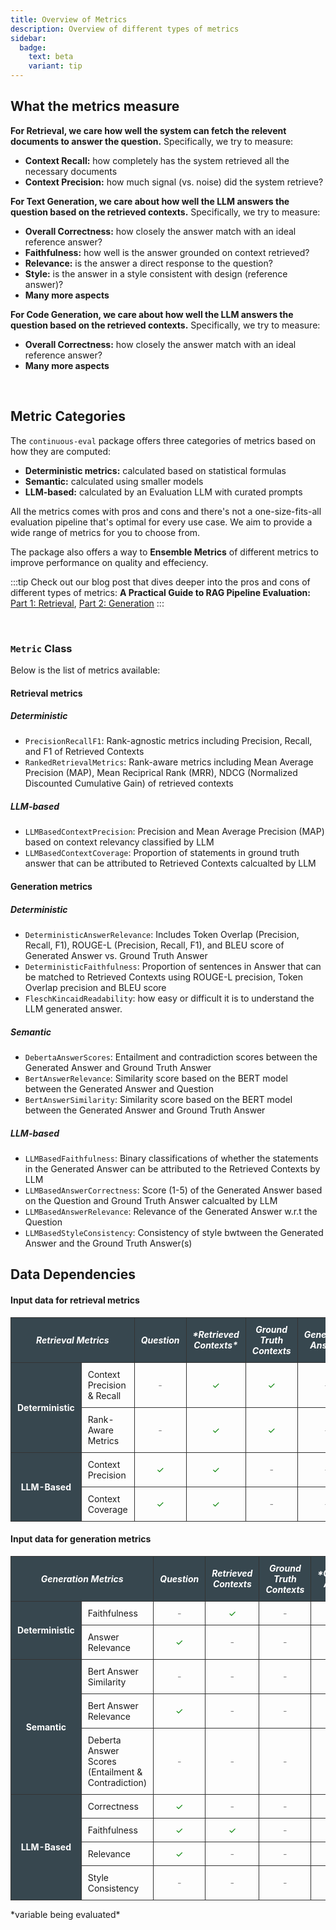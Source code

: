 ```yaml
---
title: Overview of Metrics
description: Overview of different types of metrics
sidebar:
  badge:
    text: beta
    variant: tip
---
```


## What the metrics measure

**For Retrieval, we care how well the system can fetch the relevent documents to answer the question.** Specifically, we try to measure:

- **Context Recall:** how completely has the system retrieved all the necessary documents
- **Context Precision:** how much signal (vs. noise) did the system retrieve?

**For Text Generation, we care about how well the LLM answers the question based on the retrieved contexts.** Specifically, we try to measure:

- **Overall Correctness:** how closely the answer match with an ideal reference answer?
- **Faithfulness:** how well is the answer grounded on context retrieved?
- **Relevance:** is the answer a direct response to the question?
- **Style:** is the answer in a style consistent with design (reference answer)?
- **Many more aspects**

**For Code Generation, we care about how well the LLM answers the question based on the retrieved contexts.** Specifically, we try to measure:

- **Overall Correctness:** how closely the answer match with an ideal reference answer?
- **Many more aspects**

<br>

## Metric Categories

The `continuous-eval` package offers three categories of metrics based on how they are computed:

- **Deterministic metrics:** calculated based on statistical formulas
- **Semantic:** calculated using smaller models
- **LLM-based:** calculated by an Evaluation LLM with curated prompts

All the metrics comes with pros and cons and there's not a one-size-fits-all evaluation pipeline that's optimal for every use case. We aim to provide a wide range of metrics for you to choose from.

The package also offers a way to **Ensemble Metrics** of different metrics to improve performance on quality and effeciency.

:::tip
Check out our blog post that dives deeper into the pros and cons of different types of metrics:
**A Practical Guide to RAG Pipeline Evaluation:** [Part 1: Retrieval](https://medium.com/relari/a-practical-guide-to-rag-pipeline-evaluation-part-1-27a472b09893), [Part 2: Generation](https://medium.com/relari/a-practical-guide-to-rag-evaluation-part-2-generation-c79b1bde0f5d)
:::

<br>

### `Metric` Class 

Below is the list of metrics available:
#### Retrieval metrics

##### Deterministic

- `PrecisionRecallF1`: Rank-agnostic metrics including Precision, Recall, and F1 of Retrieved Contexts
- `RankedRetrievalMetrics`: Rank-aware metrics including Mean Average Precision (MAP), Mean Reciprical Rank (MRR), NDCG (Normalized Discounted Cumulative Gain) of retrieved contexts

##### LLM-based

- `LLMBasedContextPrecision`: Precision and Mean Average Precision (MAP) based on context relevancy classified by LLM
- `LLMBasedContextCoverage`: Proportion of statements in ground truth answer that can be attributed to Retrieved Contexts calcualted by LLM

#### Generation metrics

##### Deterministic

- `DeterministicAnswerRelevance`: Includes Token Overlap (Precision, Recall, F1), ROUGE-L (Precision, Recall, F1), and BLEU score of Generated Answer vs. Ground Truth Answer
- `DeterministicFaithfulness`: Proportion of sentences in Answer that can be matched to Retrieved Contexts using ROUGE-L precision, Token Overlap precision and BLEU score
- `FleschKincaidReadability`: how easy or difficult it is to understand the LLM generated answer.

##### Semantic

- `DebertaAnswerScores`: Entailment and contradiction scores between the Generated Answer and Ground Truth Answer
- `BertAnswerRelevance`: Similarity score based on the BERT model between the Generated Answer and Question
- `BertAnswerSimilarity`: Similarity score based on the BERT model between the Generated Answer and Ground Truth Answer

##### LLM-based

- `LLMBasedFaithfulness`: Binary classifications of whether the statements in the Generated Answer can be attributed to the Retrieved Contexts by LLM
- `LLMBasedAnswerCorrectness`: Score (1-5) of the Generated Answer based on the Question and Ground Truth Answer calcualted by LLM
- `LLMBasedAnswerRelevance`: Relevance of the Generated Answer w.r.t the Question
- `LLMBasedStyleConsistency`: Consistency of style bwtween the Generated Answer and the Ground Truth Answer(s)

## Data Dependencies

<style>
  table {
    border-collapse: collapse;
    font-size: 14px;
    width: 100%; /* Optional: Adjust width as needed */
    table-layout: fixed; /* Optional: For equal column width */
  }

  th, td {
    padding: 10px;
    border: 1px solid #333; /* Darker border color */
  }

  th {
    background-color: #37474F; /* Soft dark blue-grey for headers */
    color: white; /* White text for contrast */
    font-weight: bold;
  }

  tr {
    background-color: transparent
  }

  .header-row {
    background-color: #007BFF; /* Deep blue for main headers */
    color: white;
    text-align: center;
  }

  .sub-header {
    background-color: #6c757d; /* Darker grey for sub-headers */
    color: white; /* White text for sub-headers */
    font-style: italic;
  }

  .check {
    text-align: center; /* Centering checkmark */
  }
  
  .check::before {
    content: '\2713'; /* Unicode for checkmark */
    color: green; /* Checkmark color */
  }

  .grey {
    text-align: center;
  }

  .grey::before {
    content: '-'; /* Unicode for checkmark */
    color: grey; /* Checkmark color */
  }

</style>

#### Input data for retrieval metrics

<table>

  <tr class="sub-header">
    <th colspan="2">Retrieval Metrics</th>
    <th>Question</th>
    <th>*Retrieved Contexts*</th>
    <th>Ground Truth Contexts</th>
    <th>Generated Answer</th>
    <th>Ground Truth Answers</th>
  </tr>
    <tr>
    <th rowspan="2">Deterministic</th>
    <td>Context Precision & Recall</td>
    <td class = "grey"></td>
    <td class = "check"></td>
    <td class = "check"></td>
    <td class = "grey"></td>
    <td class = "grey"></td>
  </tr>
  <tr>
    <td>Rank-Aware Metrics</td>
    <td class = "grey"></td>
    <td class = "check"></td>
    <td class = "check"></td>
    <td class = "grey"></td>
    <td class = "grey"></td>
  </tr>
  <tr>
    <th rowspan="2">LLM-Based</th>
    <td>Context Precision</td>
    <td class = "check"></td>
    <td class = "check"></td>
    <td class = "grey"></td>
    <td class = "grey"></td>
    <td class = "grey"></td>
  </tr>
  <tr>
    <td>Context Coverage</td>
    <td class = "check"></td>
    <td class = "check"></td>
    <td class = "grey"></td>
    <td class = "grey"></td>
    <td class = "check"></td>
  </tr>
</table>

#### Input data for generation metrics


<table>
  <tr class="sub-header">
    <th colspan="2">Generation Metrics</th>
    <th>Question</th>
    <th>Retrieved Contexts</th>
    <th>Ground Truth Contexts</th>
    <th>*Generated Answer*</th>
    <th>Ground Truth Answers</th>
  </tr>
  <tr>
    <tr>
    <th rowspan="2">Deterministic</th>
    <td>Faithfulness</td>
    <td class = "grey"></td>
    <td class = "check"></td>
    <td class = "grey"></td>
    <td class = "check"></td>
    <td class = "grey"></td>
  </tr>
  <tr>
    <td>Answer Relevance</td>
    <td class = "check"></td>
    <td class = "grey"></td>
    <td class = "grey"></td>
    <td class = "check"></td>
    <td class = "grey"></td>
  </tr>
  <tr>
  <th rowspan="3">Semantic</th>
    <td>Bert Answer Similarity</td>
    <td class = "grey"></td>
    <td class = "grey"></td>
    <td class = "grey"></td>
    <td class = "check"></td>
    <td class = "check"></td>
  </tr>
    <tr>
  <td>Bert Answer Relevance</td>
    <td class = "check"></td>
    <td class = "grey"></td>
    <td class = "grey"></td>
    <td class = "check"></td>
    <td class = "grey"></td>
  </tr>
  <tr>
    <td>Deberta Answer Scores (Entailment & Contradiction)</td>
    <td class = "grey"></td>
    <td class = "grey"></td>
    <td class = "grey"></td>
    <td class = "check"></td>
    <td class = "check"></td>
  </tr>
  <tr>
    <th rowspan="4">LLM-Based</th>
    <td>Correctness</td>
    <td class = "check"></td>
    <td class = "grey"></td>
    <td class = "grey"></td>
    <td class = "check"></td>
    <td class = "check"></td>
  </tr>
  <tr>
    <td>Faithfulness</td>
    <td class = "check"></td>
    <td class = "check"></td>
    <td class = "grey"></td>
    <td class = "check"></td>
    <td class = "grey"></td>
  </tr>
    <tr>
    <td>Relevance</td>
    <td class = "check"></td>
    <td class = "grey"></td>
    <td class = "grey"></td>
    <td class = "check"></td>
    <td class = "grey"></td>
  </tr>
    <tr>
    <td>Style Consistency</td>
    <td class = "grey"></td>
    <td class = "grey"></td>
    <td class = "grey"></td>
    <td class = "check"></td>
    <td class = "check"></td>
  </tr>


</table>

\*variable being evaluated\*